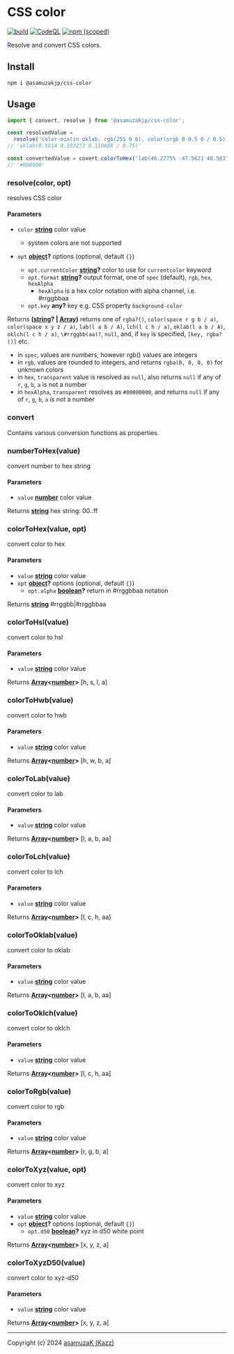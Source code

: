 # CSS color

[![build](https://github.com/asamuzaK/cssColor/actions/workflows/node.js.yml/badge.svg)](https://github.com/asamuzaK/cssColor/actions/workflows/node.js.yml)
[![CodeQL](https://github.com/asamuzaK/cssColor/actions/workflows/github-code-scanning/codeql/badge.svg)](https://github.com/asamuzaK/cssColor/actions/workflows/github-code-scanning/codeql)
[![npm (scoped)](https://img.shields.io/npm/v/@asamuzakjp/css-color)](https://www.npmjs.com/package/@asamuzakjp/css-color)

Resolve and convert CSS colors.


## Install

```console
npm i @asamuzakjp/css-color
```


## Usage

```javascript
import { convert, resolve } from '@asamuzakjp/css-color';

const resolvedValue =
  resolve('color-mix(in oklab, rgb(255 0 0), color(srgb 0 0.5 0 / 0.5))');
// 'oklab(0.5914 0.103273 0.119688 / 0.75)'

const convertedValue = covert.colorToHex('lab(46.2775% -47.5621 48.5837)');
// '#008000'
```

<!-- Generated by documentation.js. Update this documentation by updating the source code. -->

### resolve(color, opt)

resolves CSS color

#### Parameters

*   `color` **[string][133]** color value
    *   system colors are not supported

*   `opt` **[object][135]?** options (optional, default `{}`)
    *   `opt.currentColor` **[string][133]?** color to use for `currentcolor` keyword
    *   `opt.format` **[string][133]?** output format, one of `spec` (default), `rgb`, `hex`, `hexAlpha`
        *   `hexAlpha` is a hex color notation with alpha channel, i.e. #rrggbbaa
    *   `opt.key` **any?** key e.g. CSS property `background-color`

Returns **([string][133]? | [Array][137])** returns one of `rgba?()`, `color(space r g b / a)`, `color(space x y z / a)`, `lab(l a b / A)`, `lch(l c h / a)`, `oklab(l a b / A)`, `oklch(l c h / a)`, `\#rrggbb(aa)?`, `null`, and, if `key` is specified, `[key, rgba?()]` etc.

*   in `spec`, values are numbers, however rgb() values are integers
*   in `rgb`, values are rounded to integers, and returns `rgba(0, 0, 0, 0)` for unknown colors
*   in `hex`, `transparent` value is resolved as `null`, also returns `null` if any of `r`, `g`, `b`, `a` is not a number
*   in `hexAlpha`, `transparent` resolves as `#00000000`, and returns `null` if any of `r`, `g`, `b`, `a` is not a number

### convert

Contains various conversion functions as properties.

### numberToHex(value)

convert number to hex string

#### Parameters

*   `value` **[number][134]** color value

Returns **[string][133]** hex string: 00..ff

### colorToHex(value, opt)

convert color to hex

#### Parameters

*   `value` **[string][133]** color value
*   `opt` **[object][135]?** options (optional, default `{}`)
    *   `opt.alpha` **[boolean][136]?** return in #rrggbbaa notation

Returns **[string][133]** #rrggbb|#rrggbbaa

### colorToHsl(value)

convert color to hsl

#### Parameters

*   `value` **[string][133]** color value

Returns **[Array][137]<[number][134]>** \[h, s, l, a]

### colorToHwb(value)

convert color to hwb

#### Parameters

*   `value` **[string][133]** color value

Returns **[Array][137]<[number][134]>** \[h, w, b, a]

### colorToLab(value)

convert color to lab

#### Parameters

*   `value` **[string][133]** color value

Returns **[Array][137]<[number][134]>** \[l, a, b, aa]

### colorToLch(value)

convert color to lch

#### Parameters

*   `value` **[string][133]** color value

Returns **[Array][137]<[number][134]>** \[l, c, h, aa]

### colorToOklab(value)

convert color to oklab

#### Parameters

*   `value` **[string][133]** color value

Returns **[Array][137]<[number][134]>** \[l, a, b, aa]

### colorToOklch(value)

convert color to oklch

#### Parameters

*   `value` **[string][133]** color value

Returns **[Array][137]<[number][134]>** \[l, c, h, aa]

### colorToRgb(value)

convert color to rgb

#### Parameters

*   `value` **[string][133]** color value

Returns **[Array][137]<[number][134]>** \[r, g, b, a]

### colorToXyz(value, opt)

convert color to xyz

#### Parameters

*   `value` **[string][133]** color value
*   `opt` **[object][135]?** options (optional, default `{}`)
    *   `opt.d50` **[boolean][136]?** xyz in d50 white point

Returns **[Array][137]<[number][134]>** \[x, y, z, a]

### colorToXyzD50(value)

convert color to xyz-d50

#### Parameters

*   `value` **[string][133]** color value

Returns **[Array][137]<[number][134]>** \[x, y, z, a]

---
Copyright (c) 2024 [asamuzaK (Kazz)](https://github.com/asamuzaK/)

[133]: https://developer.mozilla.org/docs/Web/JavaScript/Reference/Global_Objects/String

[134]: https://developer.mozilla.org/docs/Web/JavaScript/Reference/Global_Objects/Number

[135]: https://developer.mozilla.org/docs/Web/JavaScript/Reference/Global_Objects/Object

[136]: https://developer.mozilla.org/docs/Web/JavaScript/Reference/Global_Objects/Boolean

[137]: https://developer.mozilla.org/docs/Web/JavaScript/Reference/Global_Objects/Array

[138]: https://w3c.github.io/csswg-drafts/css-color-4/#color-conversion-code
